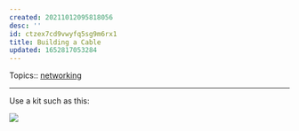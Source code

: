 ```yaml
---
created: 20211012095818056
desc: ''
id: ctzex7cd9vwyfq5sg9m6rx1
title: Building a Cable
updated: 1652817053284
---
```

   
Topics::  [networking](../topics/networking.md)   
   
   
---   
   
Use a kit such as this:   
   
![](https://raw.githubusercontent.com/zubayrrr/twiki/main/bin/image.jw8jk0psbwp.png)